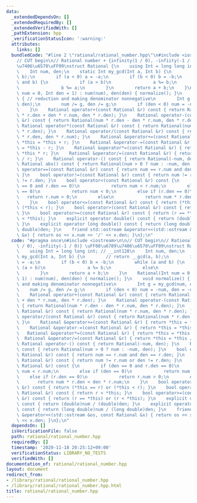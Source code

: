 ```yaml
---
data:
  _extendedDependsOn: []
  _extendedRequiredBy: []
  _extendedVerifiedWith: []
  _pathExtension: hpp
  _verificationStatusIcon: ':warning:'
  attributes:
    links: []
  bundledCode: "#line 2 \"rational/rational_number.hpp\"\n#include <iostream>\n\n\
    // CUT begin\n// Rational number + {infinity(1 / 0), -infiity(-1 / 0)} \uFF08\u6709\
    \u7406\u6570\uFF09\nstruct Rational {\n    using Int = long long int; // __int128\n\
    \    Int num, den;\n    static Int my_gcd(Int a, Int b) {\n        // return __gcd(a,\
    \ b);\n        if (a < 0) a = -a;\n        if (b < 0) b = -b;\n        while (a\
    \ and b) {\n            if (a > b)\n                a %= b;\n            else\n\
    \                b %= a;\n        }\n        return a + b;\n    }\n    Rational(Int\
    \ num = 0, Int den = 1) : num(num), den(den) { normalize(); }\n    void normalize()\
    \ { // reduction and making denominator nonnegative\n        Int g = my_gcd(num,\
    \ den);\n        num /= g, den /= g;\n        if (den < 0) num = -num, den = -den;\n\
    \    }\n    Rational operator+(const Rational &r) const { return Rational(num\
    \ * r.den + den * r.num, den * r.den); }\n    Rational operator-(const Rational\
    \ &r) const { return Rational(num * r.den - den * r.num, den * r.den); }\n   \
    \ Rational operator*(const Rational &r) const { return Rational(num * r.num, den\
    \ * r.den); }\n    Rational operator/(const Rational &r) const { return Rational(num\
    \ * r.den, den * r.num); }\n    Rational &operator+=(const Rational &r) { return\
    \ *this = *this + r; }\n    Rational &operator-=(const Rational &r) { return *this\
    \ = *this - r; }\n    Rational &operator*=(const Rational &r) { return *this =\
    \ *this * r; }\n    Rational &operator/=(const Rational &r) { return *this = *this\
    \ / r; }\n    Rational operator-() const { return Rational(-num, den); }\n   \
    \ Rational abs() const { return Rational(num > 0 ? num : -num, den); }\n    bool\
    \ operator==(const Rational &r) const { return num == r.num and den == r.den;\
    \ }\n    bool operator!=(const Rational &r) const { return num != r.num or den\
    \ != r.den; }\n    bool operator<(const Rational &r) const {\n        if (den\
    \ == 0 and r.den == 0)\n            return num < r.num;\n        else if (den\
    \ == 0)\n            return num < 0;\n        else if (r.den == 0)\n         \
    \   return r.num > 0;\n        else\n            return num * r.den < den * r.num;\n\
    \    }\n    bool operator<=(const Rational &r) const { return (*this == r) or\
    \ (*this < r); }\n    bool operator>(const Rational &r) const { return r < *this;\
    \ }\n    bool operator>=(const Rational &r) const { return (r == *this) or (r\
    \ < *this); }\n    explicit operator double() const { return (double)num / (double)den;\
    \ }\n    explicit operator long double() const { return (long double)num / (long\
    \ double)den; }\n    friend std::ostream &operator<<(std::ostream &os, const Rational\
    \ &x) { return os << x.num << '/' << x.den; }\n};\n"
  code: "#pragma once\n#include <iostream>\n\n// CUT begin\n// Rational number + {infinity(1\
    \ / 0), -infiity(-1 / 0)} \uFF08\u6709\u7406\u6570\uFF09\nstruct Rational {\n\
    \    using Int = long long int; // __int128\n    Int num, den;\n    static Int\
    \ my_gcd(Int a, Int b) {\n        // return __gcd(a, b);\n        if (a < 0) a\
    \ = -a;\n        if (b < 0) b = -b;\n        while (a and b) {\n            if\
    \ (a > b)\n                a %= b;\n            else\n                b %= a;\n\
    \        }\n        return a + b;\n    }\n    Rational(Int num = 0, Int den =\
    \ 1) : num(num), den(den) { normalize(); }\n    void normalize() { // reduction\
    \ and making denominator nonnegative\n        Int g = my_gcd(num, den);\n    \
    \    num /= g, den /= g;\n        if (den < 0) num = -num, den = -den;\n    }\n\
    \    Rational operator+(const Rational &r) const { return Rational(num * r.den\
    \ + den * r.num, den * r.den); }\n    Rational operator-(const Rational &r) const\
    \ { return Rational(num * r.den - den * r.num, den * r.den); }\n    Rational operator*(const\
    \ Rational &r) const { return Rational(num * r.num, den * r.den); }\n    Rational\
    \ operator/(const Rational &r) const { return Rational(num * r.den, den * r.num);\
    \ }\n    Rational &operator+=(const Rational &r) { return *this = *this + r; }\n\
    \    Rational &operator-=(const Rational &r) { return *this = *this - r; }\n \
    \   Rational &operator*=(const Rational &r) { return *this = *this * r; }\n  \
    \  Rational &operator/=(const Rational &r) { return *this = *this / r; }\n   \
    \ Rational operator-() const { return Rational(-num, den); }\n    Rational abs()\
    \ const { return Rational(num > 0 ? num : -num, den); }\n    bool operator==(const\
    \ Rational &r) const { return num == r.num and den == r.den; }\n    bool operator!=(const\
    \ Rational &r) const { return num != r.num or den != r.den; }\n    bool operator<(const\
    \ Rational &r) const {\n        if (den == 0 and r.den == 0)\n            return\
    \ num < r.num;\n        else if (den == 0)\n            return num < 0;\n    \
    \    else if (r.den == 0)\n            return r.num > 0;\n        else\n     \
    \       return num * r.den < den * r.num;\n    }\n    bool operator<=(const Rational\
    \ &r) const { return (*this == r) or (*this < r); }\n    bool operator>(const\
    \ Rational &r) const { return r < *this; }\n    bool operator>=(const Rational\
    \ &r) const { return (r == *this) or (r < *this); }\n    explicit operator double()\
    \ const { return (double)num / (double)den; }\n    explicit operator long double()\
    \ const { return (long double)num / (long double)den; }\n    friend std::ostream\
    \ &operator<<(std::ostream &os, const Rational &x) { return os << x.num << '/'\
    \ << x.den; }\n};\n"
  dependsOn: []
  isVerificationFile: false
  path: rational/rational_number.hpp
  requiredBy: []
  timestamp: '2020-11-18 20:25:12+09:00'
  verificationStatus: LIBRARY_NO_TESTS
  verifiedWith: []
documentation_of: rational/rational_number.hpp
layout: document
redirect_from:
- /library/rational/rational_number.hpp
- /library/rational/rational_number.hpp.html
title: rational/rational_number.hpp
---
```


